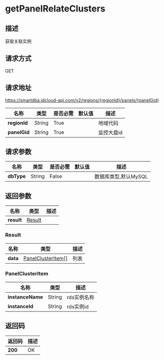 # getPanelRelateClusters


## 描述
获取关联实例

## 请求方式
GET

## 请求地址
https://smartdba.jdcloud-api.com/v2/regions/{regionId}/panels/{panelGid}

|名称|类型|是否必需|默认值|描述|
|---|---|---|---|---|
|**regionId**|String|True| |地域代码|
|**panelGid**|String|True| |监控大盘id|

## 请求参数
|名称|类型|是否必需|默认值|描述|
|---|---|---|---|---|
|**dbType**|String|False| |数据库类型,默认MySQL|


## 返回参数
|名称|类型|描述|
|---|---|---|
|**result**|[Result](getpanelrelateclusters#result)| |

### <div id="Result">Result</div>
|名称|类型|描述|
|---|---|---|
|**data**|[PanelClusterItem[]](getpanelrelateclusters#panelclusteritem)|列表|
### <div id="PanelClusterItem">PanelClusterItem</div>
|名称|类型|描述|
|---|---|---|
|**instanceName**|String|rds实例名称|
|**instanceId**|String|rds实例id|

## 返回码
|返回码|描述|
|---|---|
|**200**|OK|
